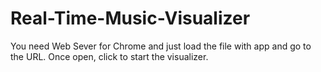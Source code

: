 # Real-Time-Music-Visualizer
You need Web Sever for Chrome and just load the file with app and go to the URL. Once open, click to start the visualizer.
